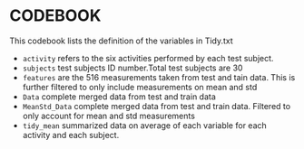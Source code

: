 # CODEBOOK
This codebook lists the definition of the variables in Tidy.txt


- `activity` refers to the six activities performed by each test subject. 
- `subjects` test subjects ID number.Total test subjects are 30
- `features` are the 516 measurements taken from test and tain data. This is further filtered to only include measurements on mean and std
- `Data` complete merged data from test and train data
- `MeanStd_Data` complete merged data from test and train data. Filtered to only account for mean and std measurements
- `tidy_mean` summarized data on average of each variable for each activity and each subject.
